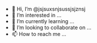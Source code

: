 - 👋 Hi, I’m @jsjsuxsnjsussjsjznsj
- 👀 I’m interested in ...
- 🌱 I’m currently learning ...
- 💞️ I’m looking to collaborate on ...
- 📫 How to reach me ...

<!---
jsjsuxsnjsussjsjznsj/jsjsuxsnjsussjsjznsj is a ✨ special ✨ repository because its `README.md` (this file) appears on your GitHub profile.
You can click the Preview link to take a look at your changes.
--->
